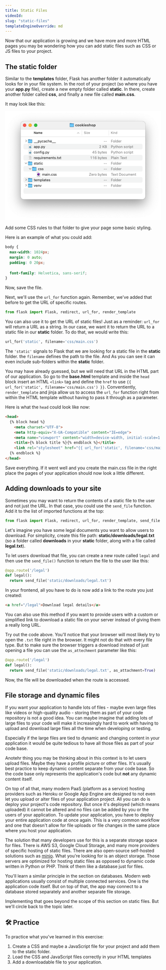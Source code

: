 ```yaml
---
title: Static Files
videoId:
slug: "static-files"
templateEngineOverride: md
---
```


Now that our application is growing and we have more and more HTML pages you may be wondering how you can add static files such as CSS or JS files to your project. 

## The static folder

Similar to the **templates** folder, Flask has another folder it automatically looks for in your file system. In the root of your project (so where you have your **app.py** file), create a new empty folder called **static**. In there, create another folder called **css**, and finally a new file called **main.css**. 

It may look like this: 

![screenshot of folder structure with a static folder, a css folder insisde and a main.css file inside of that](/assets/content/flask-2-tutorial/04-static-files/folder-screenshot-2.png)

Add some CSS rules to that folder to give your page some basic styling. 

Here is an example of what you could add: 

```css
body {
  max-width: 1024px;
  margin: 0 auto;
  padding: 0 20px;

  font-family: Helvetica, sans-serif;
}
```

Now, save the file. 

Next, we'll use the `url_for` function again. Remember, we've added that before to get the URL of specific routes. 

```py
from flask import Flask, redirect, url_for, render_template
```

You can also use it to get the URL of static files! Just as a reminder: `url_for` will return a URL as a string. In our case, we want it to return the URL to a static file in our **static** folder. To do that, we would write this: 

```py
url_for('static', filename='css/main.css')
```

The `'static'` signals to Flask that we are looking for a static file in the **static** folder. the `filename` defines the path to the file. And As you can see it can even include sub-folders within the **static** folder. 

You may have already guessed, but we will need that URL in the HTML part of our application. So go to the **base.html** template and inside the `head` block insert an HTML `<link>` tag and define the `href` to use `{{ url_for('static', filename='css/main.css') }}`. Conventiently, `render_template` and jinja allow us to access the `url_for` function right from within the HTML template without having to pass it through as a parameter. 

Here is what the `head` could look like now: 

```html
<head>
  {% block head %}
    <meta charset="UTF-8">
    <meta http-equiv="X-UA-Compatible" content="IE=edge">
    <meta name="viewport" content="width=device-width, initial-scale=1.0">
    <title>{% block title %}{% endblock %}</title>
    <link rel="stylesheet" href="{{ url_for('static', filename='css/main.css') }}">
  {% endblock %}
</head>
```

Save everything. If it went well and you create the main.css file in the right place the pages of your application should now look a little different.

## Adding downloads to your site

Sometimes you may want to return the contents of a static file to the user and not just the URL. In that case, you could use the `send_file` function. Add it to the list of imported functions at the top: 

```py
from flask import Flask, redirect, url_for, render_template, send_file
```

Let's imagine you have some legal documents you want to allow users to download. For simplicity, create this file path: **static/downloads/legal.txt** (so a folder called **downloads** in your **static** folder, along with a file called **legal.txt**).

To let users download that file, you can create a new route called `legal` and then use the `send_file()` function to return the file to the user like this: 

```py
@app.route('/legal')
def legal():
  return send_file('static/downloads/legal.txt')
```

In your frontend, all you have to do is now add a link to the route you just created: 

```html
<a href="/legal">Download legal details</a>
```

You can also use this method if you want to provide users with a custom or simplified link to download a static file on your server instead of giving them a really long URL. 

Try out the code above. You'll notice that your browser will most likely try to open the `.txt` file right in the browser. It might not do that with every file type. But to make sure the browser triggers a download instead of just opening a file you can use the `as_attechment` parameter like this: 

```py
@app.route('/legal')
def legal():
  return send_file('static/downloads/legal.txt', as_attachment=True)
```

Now, the file will be downloaded when the route is accessed. 

## File storage and dynamic files

If you want your application to handle lots of files - maybe even large files like videos or high-quality audio - storing them as part of your code repository is not a good idea. You can maybe imagine that adding lots of large files to your code will make it increasingly hard to work with having to upload and download large files all the time when developing or testing. 

Especially if the large files are tied to dynamic and changing content in your application it would be quite tedious to have all those files as part of your code base. 

Anotehr thing you may be thinking about in this context is to let users upload files. Maybe they have a profile picture or other files. It's usually best practice to keep dynamic content separate from your code base. So the code base only represents the application's code but **not** any dynamic content itself. 

On top of all that, many modern PaaS (platform as a service) hosting providers such as Heroku or Google App Engine are designed to not even let you upload or alter files of your application project. All you can do is deploy your project's code repository. But once it's deployed (which means uploaded) it cannot be altered and no files can be added by you or the users of your application. To update your application, you have to deploy your entire application code at once again. This is a very common workflow and one that doesn't allow for file uploads or file changes in the same place where you host your application. 

The solution that many developers use for this is a separate storage space for files. There is AWS S3, Google Cloud Storage, and many more providers of specific hosting of static files. There are also open-source self-hosted solutions such as [minio](https://min.io/). What you're looking for is an object storage. Those servers are optimized for hosting static files as opposed to dynamic code written in Python or PHP. Think of them like a database just for files. 

You'll learn a similar principle in the section on databases. Modern web applications usually consist of multiple connected services. One is the application code itself. But on top of that, the app may connect to a database stored separately and another separate file storage.

Implementing that goes beyond the scope of this section on static files. But we'll circle back to the topic later. 

## 🛠  Practice 

To practice what you've learned in this exercise: 

1. Create a CSS and maybe a JavaScript file for your project and add them to the static folder.
2. Load the CSS and JavaScript files correctly in your HTML templates
3. Add a downloadable file to your application. 